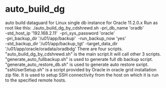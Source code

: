 # auto_build_dg
auto build dataguard for Linux single db instance for Oracle 11.2.0.x
Run as root like this:
./auto_build_dg_by_cdshrewd.sh -pri_db_name 'oradb'  \
-std_host_ip '192.168.2.11'  -pri_sys_password 'oracle' \
-pri_backup_dir '/u01/app/backup'  -run_backup_now 'yes' \
-std_backup_dir '/u01/app/backup_tgt' -target_data_dir '/u01/app/oracle/oradata/oradbdg'
There are four scripts.
"auto_build_dg_by_cdshrewd.sh" is the main script.It will call other 3 scripts.
"generate_auto_fullbackup.sh" is used to generate full db backup script.
"generate_auto_restore_db.sh" is used to generate auto restore sxript.
"sshUserSetup.sh" is a script provided by Oracle in oracle grid installation zip file.
It is used to setup SSH connectivity from the host on which it is run to the specified remote hosts.
